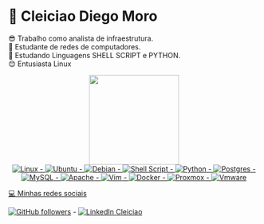# :penguin:  Cleiciao Diego Moro
😎 Trabalho como analista de infraestrutura.</br>
📗 Estudante de redes de computadores.</br>
📃 Estudando Linguagens SHELL SCRIPT e PYTHON.</br>
😊 Entusiasta Linux


<div align="center">
   <a href="https://github.com/Cleciao">
  <img height="180em" src="https://github-readme-stats.vercel.app/api?username=cleiciao&show_icons=true&theme=dark&include_all_commits=true&count_private=true">
     
   </br>
  <img alt="Linux" src="https://img.shields.io/badge/Linux-FCC624?style=for-the-badge&logo=linux&logoColor=black" /> - 
  <img alt="Ubuntu" src="https://img.shields.io/badge/Ubuntu-E95420?style=for-the-badge&logo=ubuntu&logoColor=white" /> - <img alt="Debian"           src="https://img.shields.io/badge/Debian-D70A53?style=for-the-badge&logo=debian&logoColor=white" />
  - <img alt="Shell Script" src="https://img.shields.io/badge/shell_script-%23121011.svg?style=for-the-badge&logo=gnu-bash&logoColor=white"/> - <img alt="Python" src="https://img.shields.io/badge/python-%2314354C.svg?style=for-the-badge&logo=python&logoColor=white"/> - 
  <img alt="Postgres" src ="https://img.shields.io/badge/postgres-%23316192.svg?style=for-the-badge&logo=postgresql&logoColor=white"/> - 
  <img alt="MySQL" src="https://img.shields.io/badge/mysql-%2300f.svg?style=for-the-badge&logo=mysql&logoColor=white"/> - 
  <img alt="Apache" src="https://img.shields.io/badge/apache-%23D42029.svg?style=for-the-badge&logo=apache&logoColor=white"/> - 
  <img alt="Vim" src="https://img.shields.io/badge/VIM-%2311AB00.svg?style=for-the-badge&logo=vim&logoColor=white"/> - 
  <img alt="Docker" src="https://img.shields.io/badge/docker-%230db7ed.svg?style=for-the-badge&logo=docker&logoColor=white"/> - 
   <img alt="Proxmox" src="https://img.shields.io/badge/proxmox-%230db7ed.svg?style=for-the-badge&logo=proxmox&logoColor=orange"/> - 
   <img alt="Vmware" src="https://img.shields.io/badge/vmware-%230db7ed.svg?style=for-the-badge&logo=vmware&logoColor=green"/>
</div>


💻 Minhas redes sociais


 [![GitHub followers](https://img.shields.io/github/followers/cleiciao?label=GitHub&logo=Github&style=for-the-badge)](https://github.com/cleiciao/) - 
 [![LinkedIn Cleiciao](https://img.shields.io/badge/LinkedIn-0077B5?style=for-the-badge&logo=linkedin&logoColor=white)](https://www.linkedin.com/in/cleicião-diego-moro-a42822157/)



<!---
cleiciao/cleiciao is a ✨ special ✨ repository because its `README.md` (this file) appears on your GitHub profile.
You can click the Preview link to take a look at your changes.
--->
